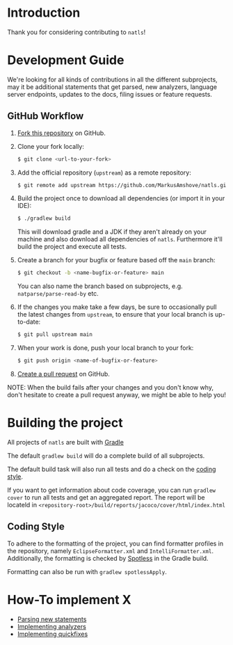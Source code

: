 # Introduction

Thank you for considering contributing to `natls`!

# Development Guide

We're looking for all kinds of contributions in all the different subprojects, may it be additional statements that get parsed, new analyzers, language server endpoints, updates to the docs, filing issues or feature requests.

## GitHub Workflow

1. [Fork this repository](https://github.com/MarkusAmshove/natls) on GitHub.

2. Clone your fork locally:
    ```bash
    $ git clone <url-to-your-fork>
    ```

3. Add the official repository (`upstream`) as a remote repository:
    ```bash
    $ git remote add upstream https://github.com/MarkusAmshove/natls.git
    ```

4. Build the project once to download all dependencies (or import it in your IDE):

    ```bash
    $ ./gradlew build
    ```

   This will download gradle and a JDK if they aren't already on your machine and also download all dependencies of `natls`.
   Furthermore it'll build the project and execute all tests.

5. Create a branch for your bugfix or feature based off the `main` branch:

    ```bash
    $ git checkout -b <name-bugfix-or-feature> main
    ```

   You can also name the branch based on subprojects, e.g. `natparse/parse-read-by` etc.

6. If the changes you make take a few days, be sure to occasionally pull the latest changes from `upstream`, to ensure
   that your local branch is up-to-date:

    ```bash
    $ git pull upstream main
    ```

7. When your work is done, push your local branch to your fork:

    ```bash
    $ git push origin <name-of-bugfix-or-feature>
    ```

8. [Create a pull request](https://help.github.com/articles/creating-a-pull-request-from-a-fork/)
   on GitHub.

NOTE: When the build fails after your changes and you don't know why, don't hesitate to create a pull request anyway, we might be able to help you!

# Building the project

All projects of `natls` are built with [Gradle](http://gradle.org/)

The default `gradlew build` will do a complete build of all subprojects.

The default build task will also run all tests and do a check on the [coding style](#coding-style).

If you want to get information about code coverage, you can run `gradlew cover` to run all tests and get an aggregated report. The report will be locateld in `<repository-root>/build/reports/jacoco/cover/html/index.html`

## Coding Style

To adhere to the formatting of the project, you can find formatter profiles in the repository, namely `EclipseFormatter.xml` and `IntelliFormatter.xml`.
Additionally, the formatting is checked by [Spotless](https://github.com/diffplug/spotless) in the Gradle build.

Formatting can also be run with `gradlew spotlessApply`.

# How-To implement X

- [Parsing new statements](/docs/parsing-statements.md)
- [Implementing analyzers](/docs/implementing-analyzers.md)
- [Implementing quickfixes](/docs/implementing-quickfixes.md)
